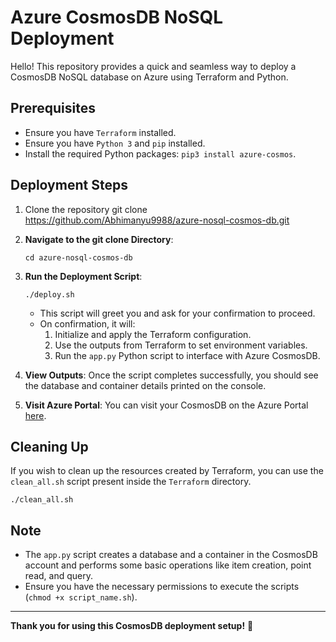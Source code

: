 # Azure CosmosDB NoSQL Deployment

Hello! This repository provides a quick and seamless way to deploy a CosmosDB NoSQL database on Azure using Terraform and Python.

## Prerequisites

- Ensure you have `Terraform` installed.
- Ensure you have `Python 3` and `pip` installed.
- Install the required Python packages: `pip3 install azure-cosmos`.

## Deployment Steps
1. Clone the repository
git clone https://github.com/Abhimanyu9988/azure-nosql-cosmos-db.git

2. **Navigate to the git clone Directory**:
    ```
    cd azure-nosql-cosmos-db
    ```

3. **Run the Deployment Script**:
    ```
    ./deploy.sh
    ```

    - This script will greet you and ask for your confirmation to proceed.
    - On confirmation, it will:
        1. Initialize and apply the Terraform configuration.
        2. Use the outputs from Terraform to set environment variables.
        3. Run the `app.py` Python script to interface with Azure CosmosDB.

3. **View Outputs**: Once the script completes successfully, you should see the database and container details printed on the console.

4. **Visit Azure Portal**: You can visit your CosmosDB on the Azure Portal [here](https://cosmos.azure.com/).

## Cleaning Up

If you wish to clean up the resources created by Terraform, you can use the `clean_all.sh` script present inside the `Terraform` directory.

```
./clean_all.sh
```


## Note

- The `app.py` script creates a database and a container in the CosmosDB account and performs some basic operations like item creation, point read, and query.
- Ensure you have the necessary permissions to execute the scripts (`chmod +x script_name.sh`).

---

**Thank you for using this CosmosDB deployment setup!** 🌟
